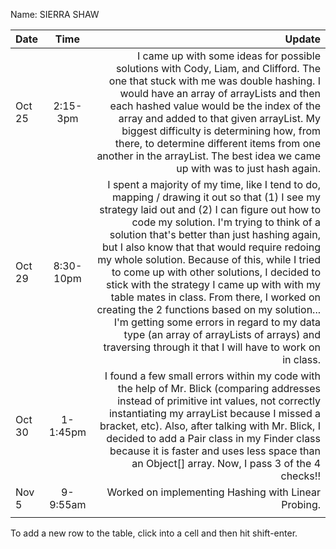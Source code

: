 Name: SIERRA SHAW

| Date   |   Time    |                                                                                                                                                                                                                                                                                                                                                                                                                                                                                                                                                                                                                                                                                          Update |
|:-------|:---------:|------------------------------------------------------------------------------------------------------------------------------------------------------------------------------------------------------------------------------------------------------------------------------------------------------------------------------------------------------------------------------------------------------------------------------------------------------------------------------------------------------------------------------------------------------------------------------------------------------------------------------------------------------------------------------------------------:|
| Oct 25 | 2:15-3pm  |                                                                                                                                                                                                                                                    I came up with some ideas for possible solutions with Cody, Liam, and Clifford. The one that stuck with me was double hashing. I would have an array of arrayLists and then each hashed value would be the index of the array and added to that given arrayList. My biggest difficulty is determining how, from there, to determine different items from one another in the arrayList. The best idea we came up with was to just hash again. |
| Oct 29 | 8:30-10pm | I spent a majority of my time, like I tend to do, mapping / drawing it out so that (1) I see my strategy laid out and (2) I can figure out how to code my solution. I'm trying to think of a solution that's better than just hashing again, but I also know that that would require redoing my whole solution. Because of this, while I tried to come up with other solutions, I decided to stick with the strategy I came up with with my table mates in class. From there, I worked on creating the 2 functions based on my solution... I'm getting some errors in regard to my data type (an array of arrayLists of arrays) and traversing through it that I will have to work on in class. |
| Oct 30 | 1-1:45pm  |                                                                                                                                                                                                                                                                                                     I found a few small errors within my code with the help of Mr. Blick (comparing addresses instead of primitive int values, not correctly instantiating my arrayList because I missed a bracket, etc). Also, after talking with Mr. Blick, I decided to add a Pair class in my Finder class because it is faster and uses less space than an Object[] array. Now, I pass 3 of the 4 checks!! |
| Nov 5  | 9-9:55am  |                                                                                                                                                                                                                                                                                                                                                                                                                                                                                                                                                                                                                                             Worked on implementing Hashing with Linear Probing. |
|        |           |                                                                                                                                                                                                                                                                                                                                                                                                                                                                                                                                                                                                                                                                                                 |


To add a new row to the table, click into a cell and then hit shift-enter.